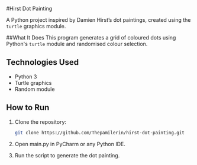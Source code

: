 #Hirst Dot Painting

A Python project inspired by Damien Hirst’s dot paintings, created using the `turtle` graphics module.

##What It Does
This program generates a grid of coloured dots using Python's `turtle` module and randomised colour selection.

## Technologies Used
- Python 3
- Turtle graphics
- Random module

## How to Run
1. Clone the repository:
   ```bash
   git clone https://github.com/Thepamilerin/hirst-dot-painting.git
2. Open main.py in PyCharm or any Python IDE.

3. Run the script to generate the dot painting.
